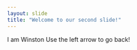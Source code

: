 ```yaml
---
layout: slide
title: "Welcome to our second slide!"
---
```

I am Winston
Use the left arrow to go back!

